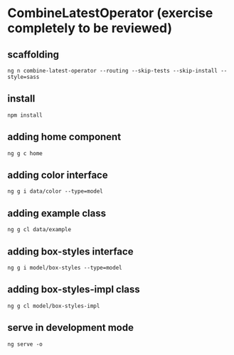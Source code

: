 # CombineLatestOperator (exercise completely to be reviewed)

## scaffolding

```shell
ng n combine-latest-operator --routing --skip-tests --skip-install --style=sass
```

## install

```shell
npm install
```

## adding home component

```shell
ng g c home
```

## adding color interface

```shell
ng g i data/color --type=model
```

## adding example class

```shell
ng g cl data/example
```

## adding box-styles interface

```shell
ng g i model/box-styles --type=model
```

## adding box-styles-impl class

```shell
ng g cl model/box-styles-impl
```

## serve in development mode

```shell
ng serve -o
```
